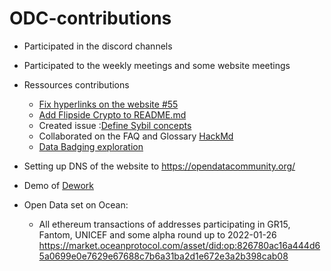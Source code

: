 # ODC-contributions

- Participated in the discord channels
- Participated to the weekly meetings and some website meetings 

- Ressources contributions 
	- [Fix hyperlinks on the website #55](https://github.com/OpenDataforWeb3/Resources/pull/56)
	- [Add Flipside Crypto to README.md](https://github.com/OpenDataforWeb3/Resources/pull/21)
	- Created issue :[Define Sybil concepts](https://github.com/OpenDataforWeb3/Resources/issues/24)
	- Collaborated on the FAQ and Glossary [HackMd](https://hackmd.io/cqyYgpbdShSFxcjdSsL56A#ODCData-Dictionary)
	- [Data Badging exploration](https://github.com/OpenDataforWeb3/Resources/wiki/Badging-Solutions)


- Setting up DNS of the website to https://opendatacommunity.org/
- Demo of [Dework](https://app.dework.xyz/test-odc)

- Open Data set on Ocean:
	- All ethereum transactions of addresses participating in GR15, Fantom, UNICEF and some alpha round up to 2022-01-26 https://market.oceanprotocol.com/asset/did:op:826780ac16a444d65a0699e0e7629e67688c7b6a31ba2d1e672e3a2b398cab08

